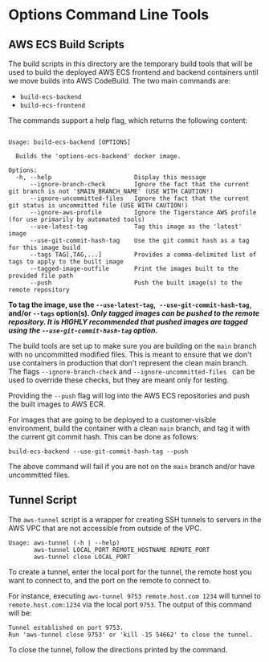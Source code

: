 # Options Command Line Tools

## AWS ECS Build Scripts

The build scripts in this directory are the temporary build tools that will be used to build the deployed AWS ECS frontend and backend containers until we move builds into AWS CodeBuild. The two main commands are:
- `build-ecs-backend`
- `build-ecs-frontend`

The commands support a help flag, which returns the following content:

```text

Usage: build-ecs-backend [OPTIONS]

  Builds the 'options-ecs-backend' docker image.

Options:
  -h, --help                       Display this message
      --ignore-branch-check        Ignore the fact that the current git branch is not '$MAIN_BRANCH_NAME' (USE WITH CAUTION!)
      --ignore-uncommitted-files   Ignore the fact that the current git status is uncommitted file (USE WITH CAUTION!)
      --ignore-aws-profile         Ignore the Tigerstance AWS profile (for use primarily by automated tools)
      --use-latest-tag             Tag this image as the 'latest' image
      --use-git-commit-hash-tag    Use the git commit hash as a tag for this image build
      --tags TAG[,TAG,...]         Provides a comma-delimited list of tags to apply to the built image
      --tagged-image-outfile       Print the images built to the provided file path
      --push                       Push the built image(s) to the remote repository

```

**To tag the image, use the `--use-latest-tag`,` --use-git-commit-hash-tag`, and/or `--tags` option(s). _Only tagged images can be pushed to the remote repository. It is HIGHLY recommended that pushed images are tagged using the `--use-git-commit-hash-tag` option._**

The build tools are set up to make sure you are building on the `main` branch with no uncommitted modified files. This is meant to ensure that we don't use containers in production that don't represent the  clean main branch. The flags `--ignore-branch-check` and `--ignore-uncommitted-files ` can be used to override these checks, but they are meant only for testing.

Providing the `--push` flag will log into the AWS ECS repositories and push the built images to AWS ECR.

For images that are going to be deployed to a customer-visible environment, build the container with a clean `main` branch, and tag it with the current git commit hash. This can be done as follows:

```text
build-ecs-backend --use-git-commit-hash-tag --push
```

The above command will fail if you are not on the `main` branch and/or have uncommitted files. 

## Tunnel Script

The `aws-tunnel` script is a wrapper for creating SSH tunnels to servers in the AWS VPC that are not accessible from outside of the VPC.

```
Usage: aws-tunnel (-h | --help)
       aws-tunnel LOCAL_PORT REMOTE_HOSTNAME REMOTE_PORT
       aws-tunnel close LOCAL_PORT
```

To create a tunnel, enter the local port for the tunnel, the remote host you want to connect to, and the port on the remote to connect to.

For instance, executing `aws-tunnel 9753 remote.host.com 1234` will tunnel to `remote.host.com:1234` via the local port `9753`. The output of this command will be:

```
Tunnel established on port 9753.
Run 'aws-tunnel close 9753' or 'kill -15 54662' to close the tunnel.
```

To close the tunnel, follow the directions printed by the command.
